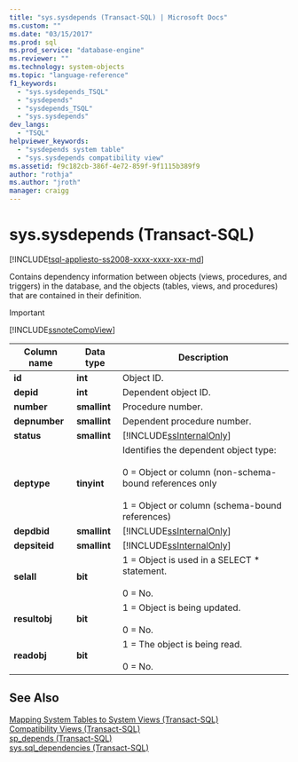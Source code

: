 ```yaml
---
title: "sys.sysdepends (Transact-SQL) | Microsoft Docs"
ms.custom: ""
ms.date: "03/15/2017"
ms.prod: sql
ms.prod_service: "database-engine"
ms.reviewer: ""
ms.technology: system-objects
ms.topic: "language-reference"
f1_keywords: 
  - "sys.sysdepends_TSQL"
  - "sysdepends"
  - "sysdepends_TSQL"
  - "sys.sysdepends"
dev_langs: 
  - "TSQL"
helpviewer_keywords: 
  - "sysdepends system table"
  - "sys.sysdepends compatibility view"
ms.assetid: f9c182cb-386f-4e72-859f-9f1115b389f9
author: "rothja"
ms.author: "jroth"
manager: craigg
---
```

# sys.sysdepends (Transact-SQL)
[!INCLUDE[tsql-appliesto-ss2008-xxxx-xxxx-xxx-md](../../includes/tsql-appliesto-ss2008-xxxx-xxxx-xxx-md.md)]

  Contains dependency information between objects (views, procedures, and triggers) in the database, and the objects (tables, views, and procedures) that are contained in their definition.  
  
> [!IMPORTANT]  
>  [!INCLUDE[ssnoteCompView](../../includes/ssnotecompview-md.md)]  
  
|Column name|Data type|Description|  
|-----------------|---------------|-----------------|  
|**id**|**int**|Object ID.|  
|**depid**|**int**|Dependent object ID.|  
|**number**|**smallint**|Procedure number.|  
|**depnumber**|**smallint**|Dependent procedure number.|  
|**status**|**smallint**|[!INCLUDE[ssInternalOnly](../../includes/ssinternalonly-md.md)]|  
|**deptype**|**tinyint**|Identifies the dependent object type:<br /><br /> 0 = Object or column (non-schema-bound references only<br /><br /> 1 = Object or column (schema-bound references)|  
|**depdbid**|**smallint**|[!INCLUDE[ssInternalOnly](../../includes/ssinternalonly-md.md)]|  
|**depsiteid**|**smallint**|[!INCLUDE[ssInternalOnly](../../includes/ssinternalonly-md.md)]|  
|**selall**|**bit**|1 = Object is used in a SELECT * statement.<br /><br /> 0 = No.|  
|**resultobj**|**bit**|1 = Object is being updated.<br /><br /> 0 = No.|  
|**readobj**|**bit**|1 = The object is being read.<br /><br /> 0 = No.|  
  
## See Also  
 [Mapping System Tables to System Views &#40;Transact-SQL&#41;](../../relational-databases/system-tables/mapping-system-tables-to-system-views-transact-sql.md)   
 [Compatibility Views &#40;Transact-SQL&#41;](~/relational-databases/system-compatibility-views/system-compatibility-views-transact-sql.md)   
 [sp_depends &#40;Transact-SQL&#41;](../../relational-databases/system-stored-procedures/sp-depends-transact-sql.md)   
 [sys.sql_dependencies &#40;Transact-SQL&#41;](../../relational-databases/system-catalog-views/sys-sql-dependencies-transact-sql.md)  
  
  
